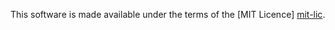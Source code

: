 This software is made available under the terms
of the [MIT Licence] [mit-lic].

[mit-lic]: http://opensource.org/licenses/MIT
